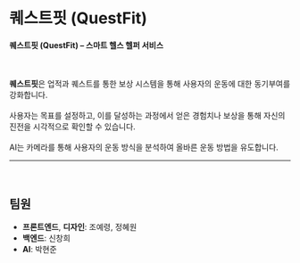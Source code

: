 # 퀘스트핏 (QuestFit)
#### 퀘스트핏 (QuestFit) – 스마트 헬스 헬퍼 서비스

<br>

**퀘스트핏**은 업적과 퀘스트를 통한 보상 시스템을 통해 사용자의 운동에 대한 동기부여를 강화합니다. 
<br>
<br>
사용자는 목표를 설정하고, 이를 달성하는 과정에서 얻은 경험치나 보상을 통해 자신의 진전을 시각적으로 확인할 수 있습니다.
<br>
<br>
AI는 카메라를 통해 사용자의 운동 방식을 분석하여 올바른 운동 방법을 유도합니다. 

---

<br>

## **팀원**

- **프론트엔드**, **디자인**: 조예령, 정혜원
- **백엔드**: 신창희
- **AI**: 박현준
